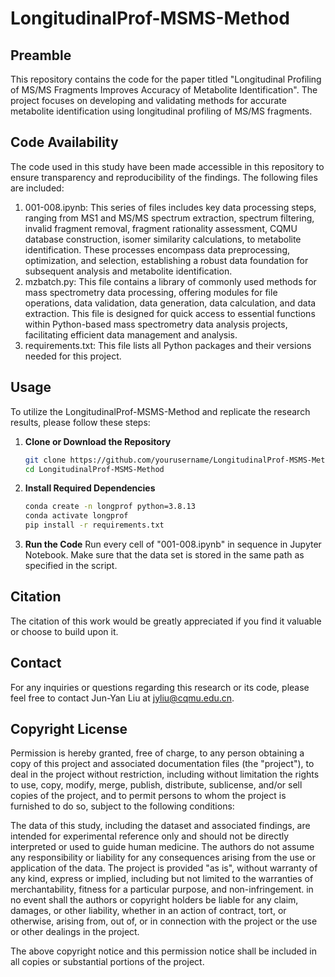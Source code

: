 # LongitudinalProf-MSMS-Method
## Preamble

This repository contains the code for the paper titled "Longitudinal Profiling of MS/MS Fragments Improves Accuracy of Metabolite Identification". The project focuses on developing and validating methods for accurate metabolite identification using longitudinal profiling of MS/MS fragments.


## Code Availability
The code used in this study have been made accessible in this repository to ensure transparency and reproducibility of the findings. The following files are included:

1. 001-008.ipynb: This series of files includes key data processing steps, ranging from MS1 and MS/MS spectrum extraction, spectrum filtering, invalid fragment removal, fragment rationality assessment, CQMU database construction, isomer similarity calculations, to metabolite identification. These processes encompass data preprocessing, optimization, and selection, establishing a robust data foundation for subsequent analysis and metabolite identification.
2. mzbatch.py: This file contains a library of commonly used methods for mass spectrometry data processing, offering modules for file operations, data validation, data generation, data calculation, and data extraction. This file is designed for quick access to essential functions within Python-based mass spectrometry data analysis projects, facilitating efficient data management and analysis.
3. requirements.txt: This file lists all Python packages and their versions needed for this project.

## Usage
To utilize the LongitudinalProf-MSMS-Method and replicate the research results, please follow these steps:

1. **Clone or Download the Repository**

   ```bash
   git clone https://github.com/yourusername/LongitudinalProf-MSMS-Method.git
   cd LongitudinalProf-MSMS-Method

2. **Install Required Dependencies**

   ```bash
   conda create -n longprof python=3.8.13
   conda activate longprof
   pip install -r requirements.txt

3. **Run the Code**
Run every cell of "001-008.ipynb" in sequence in Jupyter Notebook. Make sure that the data set is stored in the same path as specified in the script.  

   
## Citation
The citation of this work would be greatly appreciated if you find it valuable or choose to build upon it.


## Contact
For any inquiries or questions regarding this research or its code, please feel free to contact Jun-Yan Liu at jyliu@cqmu.edu.cn.


## Copyright License
Permission is hereby granted, free of charge, to any person obtaining a copy of this project and associated documentation files (the "project"), to deal in the project without restriction, including without limitation the rights to use, copy, modify, merge, publish, distribute, sublicense, and/or sell copies of the project, and to permit persons to whom the project is furnished to do so, subject to the following conditions:

The data of this study, including the dataset and associated findings, are intended for experimental reference only and should not be directly interpreted or used to guide human medicine. The authors do not assume any responsibility or liability for any consequences arising from the use or application of the data. The project is provided "as is", without warranty of any kind, express or implied, including but not limited to the warranties of merchantability, fitness for a particular purpose, and non-infringement. in no event shall the authors or copyright holders be liable for any claim, damages, or other liability, whether in an action of contract, tort, or otherwise, arising from, out of, or in connection with the project or the use or other dealings in the project.

The above copyright notice and this permission notice shall be included in all copies or substantial portions of the project.

